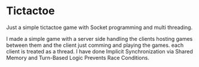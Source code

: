 # Tictactoe
Just a simple tictactoe game with Socket programming and multi threading.

I made a simple game with a server side handling the clients hosting games between them and the client just comming and playing
the games. each client is treated as a thread. I have done Implicit Synchronization via Shared Memory and Turn-Based Logic
Prevents Race Conditions.
